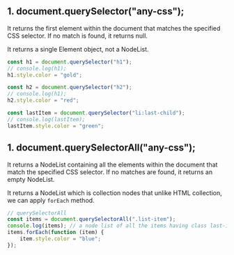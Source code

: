 ## 1. document.querySelector("any-css");

It returns the first element within the document that matches the specified CSS selector. If no match is found, it returns null.

It returns a single Element object, not a NodeList.

```js
const h1 = document.querySelector("h1");
// console.log(h1);
h1.style.color = "gold";

const h2 = document.querySelector("h2");
// console.log(h1);
h2.style.color = "red";

const lastItem = document.querySelector("li:last-child");
// console.log(lastItem);
lastItem.style.color = "green";
```

## 1. document.querySelectorAll("any-css");

It returns a NodeList containing all the elements within the document that match the specified CSS selector. If no matches are found, it returns an empty NodeList.

It returns a NodeList which is collection nodes that unlike HTML collection, we can apply `forEach` method.

```js
// querySelectorAll
const items = document.querySelectorAll(".list-item");
console.log(items); // a node list of all the items having class last-item
items.forEach(function (item) {
	item.style.color = "blue";
});
```
